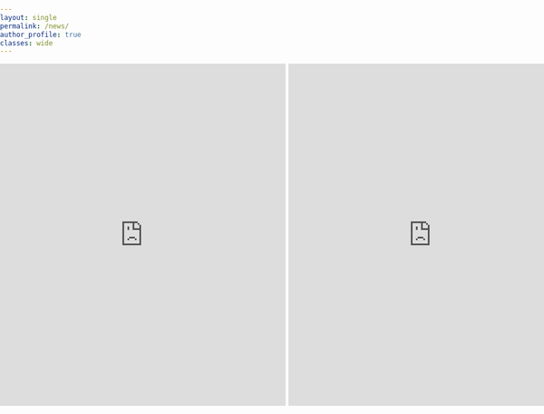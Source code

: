 ```yaml
---
layout: single
permalink: /news/
author_profile: true
classes: wide
---
```


<head>
    <meta charset="UTF-8">
    <meta name="viewport" content="width=device-width, initial-scale=1.0">
    <title>News - Responsive Layout</title>
    <style>
        body {
            font-family: Arial, sans-serif;
            margin: 0;
            padding: 0;
            box-sizing: border-box;
        }
        /* Container for the whole layout */
        .container {
            display: flex;
            justify-content: space-between;
            align-items: flex-start; /* Align items at the top */
            width: 100%;
            max-width: 1200px;
            margin: 0 auto;
            box-sizing: border-box;
        }
        /* Instagram gallery grid */
        .image-grid {
            flex-basis: 60%; /* Image section takes up 60% of the container width */
            display: grid;
            grid-template-columns: repeat(3, 1fr);
            grid-gap: 5px;
        }
        .image-grid img {
            width: 100%;
            height: auto;
            object-fit: cover;
        }
        /* Twitter embed section */
        .twitter-embed {
            flex-basis: 40%; /* Twitter section takes up 35% of the container width */
            margin-left: 1%;
        }
        /* For smaller screens (max-width: 1024px) */
        @media (max-width: 1024px) {
            .container {
                flex-wrap: wrap;
            }
            .image-grid {
                flex-basis: 100%; /* Image grid takes full width */
                grid-template-columns: repeat(3, 1fr);
            }
            .twitter-embed {
                flex-basis: 100%; /* Twitter embed takes full width */
                margin-top: 20px; /* Add margin to separate from images */
            }
        }
        /* For mobile screens (max-width: 768px) */
        @media (max-width: 768px) {
            .container {
                flex-direction: column;
                align-items: center;
            }
            .image-grid {
                grid-template-columns: repeat(3, 1fr);
            }
            .twitter-embed {
                width: 100%; /* Full width for Twitter embed */
                margin-top: 20px;
            }
        }
    </style>
</head>
<body>

<div class="container">
    <!-- Instagram Gallery -->
    <div class="image-grid">
        <iframe src="https://www.linkedin.com/embed/feed/update/urn:li:share:7384599261256048640?collapsed=1" height="603" width="504" frameborder="0" allowfullscreen="" title="Embedded post"></iframe>
        <iframe src="https://www.linkedin.com/posts/marjhum-akter_attended-an-impactful-seminar-on-bioinformatics-activity-7361744320892194817-4o7O?utm_source=share&utm_medium=member_desktop&rcm=ACoAAA0Nx6EBI3OYbgGUoYJqLq9hv7LBwpedIPs" height="603" width="504" frameborder="0" allowfullscreen="" title="Embedded post"></iframe>
        
    </div>
    <!-- Twitter Embed -->
    <div class="twitter-embed">
        <blockquote class="twitter-tweet"><p lang="en" dir="ltr">SLU&#39;s day of Bioinformatics,<br>lovely gathering, talks and discussions!!<a href="https://twitter.com/PlantSlu?ref_src=twsrc%5Etfw">@PlantSlu</a> <a href="https://twitter.com/SLUpostdocs?ref_src=twsrc%5Etfw">@SLUpostdocs</a> <a href="https://t.co/3Cn4RFb98v">pic.twitter.com/3Cn4RFb98v</a></p>&mdash; Abu B Siddique (@absiddique85) <a href="https://twitter.com/absiddique85/status/1706304748926685625?ref_src=twsrc%5Etfw">September 25, 2023</a></blockquote> <script async src="https://platform.twitter.com/widgets.js" charset="utf-8"></script>
    </div>
</div>

</body>
